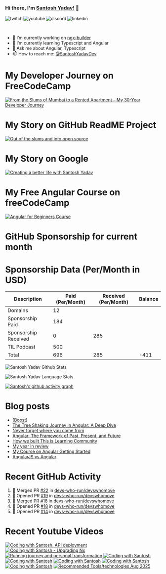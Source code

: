 ### Hi there, I'm [Santosh Yadav!](https://santoshyadav.dev) 👋

<p>
<a href="https://www.twitch.tv/santoshyadavdev">
   <img align="left" alt="twitch" src="https://img.shields.io/badge/Twitch-9146FF?style=for-the-badge&logo=twitch&logoColor=white" />
</a>&nbsp;&nbsp;

<a href="https://www.youtube.com/c/TechTalksWithSantosh">
   <img align="left" alt="youtube" src="https://img.shields.io/badge/YouTube-FF0000?style=for-the-badge&logo=youtube&logoColor=white" />
</a>&nbsp;&nbsp;

<a href="https://discord.gg/m6cNkVfXrQ">
   <img align="left" alt="discord" src="https://img.shields.io/badge/Discord-7289DA?style=for-the-badge&logo=discord&logoColor=white" />
</a>&nbsp;&nbsp;

<a href="https://www.linkedin.com/in/santoshyadavdev/">
   <img align="left" alt="linkedin" src="https://img.shields.io/badge/LinkedIn-0077B5?style=for-the-badge&logo=linkedin&logoColor=white" />
</a>
   


<p/>

<br/>
<p>

- 🔭 I’m currently working on [ngx-builder](https://github.com/ngx-builders)
- 🌱 I’m currently learning Typescript and Angular
- 💬 Ask me about Angular, Typescript
- 📫 How to reach me: [@SantoshYadavDev](https://bsky.app/profile/santoshyadav.dev)

</p>

# My Developer Journey on FreeCodeCamp

[![From the Slums of Mumbai to a Rented Apartment – My 30-Year Developer Journey](https://images.ctfassets.net/s5uo95nf6njh/X5UtU4CujK58wJ0GYMOgX/5c270bf97627dd06134c316de8b95e44/Santosh_Yadav_07.01.2023_055.jpg?w=1200&fm=avif)](https://www.freecodecamp.org/news/my-journey-into-tech-from-slums-of-mumbai-to-my-own-apartment/)

# My Story on GitHub ReadME Project

[![Out of the slums and into open source](https://images.ctfassets.net/s5uo95nf6njh/2GWKJkEH95SEwMoqxEBRoX/3413d6d4c8f05070b9d9c549075b537c/Santosh_Yadav_07.01.2023_001_1.jpg?w=1200&fm=avif)](https://github.com/readme/stories/santosh-yadav)

# My Story on Google 

[![Creating a better life with Santosh Yadav](http://img.youtube.com/vi/RpSdB7BTp_U/0.jpg)](https://youtu.be/RpSdB7BTp_U)

# My Free Angular Course on freeCodeCamp

[![Angular for Beginners Course](http://img.youtube.com/vi/3qBXWUpoPHo/0.jpg)](http://www.youtube.com/watch?v=3qBXWUpoPHo)

# GitHub Sponsorship for current month

<!-- SPONSORSHIP-DATA:START -->
<!-- SPONSORSHIP-DATA:END -->


# Sponsorship Data (Per/Month in USD)

| Description          | Paid (Per/Month) | Received (Per/Month) | Balance |
|----------------------|------------------|----------------------|---------|
| Domains              | 12               |                      |         |
| Sponsorship Paid     | 184              |                      |         |
| Sponsorship Received | 0                | 285                  |         |
| TIL Podcast          | 500              |                      |         |
| Total                | 696              | 285                  |  -411   |

![Santosh Yadav Github Stats](https://github-readme-stats.vercel.app/api?username=SantoshYadavDev&show_icons=true&include_all_commits=true&theme=radical)

![Santosh Yadav Language Stats](https://github-readme-stats.vercel.app/api/top-langs/?username=SantoshYadavDev&layout=compact&theme=radical)

[![Santosh's github activity graph](https://github-readme-activity-graph.vercel.app/graph?username=SantoshYadavDev&theme=github-compact)](https://github.com/ashutosh00710/github-readme-activity-graph)

# Blog posts
<!-- BLOG-POST-LIST:START -->
- [[Boost]](https://dev.to/santoshyadavdev/-1bg4)
- [The Tree Shaking Journey in Angular: A Deep Dive](https://dev.to/this-is-angular/the-tree-shaking-journey-in-angular-a-deep-dive-52ie)
- [Never forget where you come from](https://dev.to/this-is-learning/never-forget-where-you-come-from-5el1)
- [Angular: The Framework of Past, Present, and Future](https://dev.to/this-is-angular/angular-the-framework-of-past-present-and-future-87d)
- [How we built This is Learning Community](https://dev.to/this-is-learning/how-we-built-this-is-learning-community-g34)
- [My year in review](https://dev.to/this-is-learning/my-year-in-review-341d)
- [My Course on Angular Getting Started](https://dev.to/this-is-learning/my-course-on-angular-getting-started-3jec)
- [AngularJS vs Angular](https://dev.to/this-is-angular/angularjs-vs-angular-1gh6)
<!-- BLOG-POST-LIST:END -->

# Recent GitHub Activity
<!--START_SECTION:activity-->
1. 🎉 Merged PR [#22](https://github.com/devs-who-run/devswhomove/pull/22) in [devs-who-run/devswhomove](https://github.com/devs-who-run/devswhomove)
2. 💪 Opened PR [#19](https://github.com/devs-who-run/devswhomove/pull/19) in [devs-who-run/devswhomove](https://github.com/devs-who-run/devswhomove)
3. 🎉 Merged PR [#18](https://github.com/devs-who-run/devswhomove/pull/18) in [devs-who-run/devswhomove](https://github.com/devs-who-run/devswhomove)
4. 💪 Opened PR [#18](https://github.com/devs-who-run/devswhomove/pull/18) in [devs-who-run/devswhomove](https://github.com/devs-who-run/devswhomove)
5. 💪 Opened PR [#14](https://github.com/devs-who-run/devswhomove/pull/14) in [devs-who-run/devswhomove](https://github.com/devs-who-run/devswhomove)
<!--END_SECTION:activity-->

# Recent Youtube Videos
<!-- BEGIN YOUTUBE-CARDS -->
[![Coding with Santosh, API deployment](https://ytcards.demolab.com/?id=9_qTgW35SgM&title=Coding+with+Santosh%2C+API+deployment&lang=en&timestamp=1757721505&background_color=%230d1117&title_color=%23ffffff&stats_color=%23dedede&max_title_lines=1&width=250&border_radius=5 "Coding with Santosh, API deployment")](https://www.youtube.com/watch?v=9_qTgW35SgM)
[![Coding with Santosh - Upgrading Nx](https://ytcards.demolab.com/?id=JbG4XOIfJes&title=Coding+with+Santosh+-+Upgrading+Nx&lang=en&timestamp=1757687190&background_color=%230d1117&title_color=%23ffffff&stats_color=%23dedede&max_title_lines=1&width=250&border_radius=5 "Coding with Santosh - Upgrading Nx")](https://www.youtube.com/watch?v=JbG4XOIfJes)
[![Running journey and personal transformation](https://ytcards.demolab.com/?id=9c-ItgXhaJE&title=Running+journey+and+personal+transformation&lang=en&timestamp=1757447299&background_color=%230d1117&title_color=%23ffffff&stats_color=%23dedede&max_title_lines=1&width=250&border_radius=5 "Running journey and personal transformation")](https://www.youtube.com/watch?v=9c-ItgXhaJE)
[![Coding with Santosh](https://ytcards.demolab.com/?id=0RCFhoJhM20&title=Coding+with+Santosh&lang=en&timestamp=1757147983&background_color=%230d1117&title_color=%23ffffff&stats_color=%23dedede&max_title_lines=1&width=250&border_radius=5 "Coding with Santosh")](https://www.youtube.com/watch?v=0RCFhoJhM20)
[![Coding with Santosh](https://ytcards.demolab.com/?id=C9YQmmA-of8&title=Coding+with+Santosh&lang=en&timestamp=1757062456&background_color=%230d1117&title_color=%23ffffff&stats_color=%23dedede&max_title_lines=1&width=250&border_radius=5 "Coding with Santosh")](https://www.youtube.com/watch?v=C9YQmmA-of8)
[![Coding with Santosh](https://ytcards.demolab.com/?id=JvhGss2b1Zw&title=Coding+with+Santosh&lang=en&timestamp=1756974702&background_color=%230d1117&title_color=%23ffffff&stats_color=%23dedede&max_title_lines=1&width=250&border_radius=5 "Coding with Santosh")](https://www.youtube.com/watch?v=JvhGss2b1Zw)
[![Coding with Santosh](https://ytcards.demolab.com/?id=uFN_p_2dffM&title=Coding+with+Santosh&lang=en&timestamp=1756937727&background_color=%230d1117&title_color=%23ffffff&stats_color=%23dedede&max_title_lines=1&width=250&border_radius=5 "Coding with Santosh")](https://www.youtube.com/watch?v=uFN_p_2dffM)
[![Coding with Santosh](https://ytcards.demolab.com/?id=G4mA5yMu-a8&title=Coding+with+Santosh&lang=en&timestamp=1756802087&background_color=%230d1117&title_color=%23ffffff&stats_color=%23dedede&max_title_lines=1&width=250&border_radius=5 "Coding with Santosh")](https://www.youtube.com/watch?v=G4mA5yMu-a8)
[![Recommended Tools/technologies Aug 2025](https://ytcards.demolab.com/?id=LWKcsZK-g88&title=Recommended+Tools%2Ftechnologies+Aug+2025&lang=en&timestamp=1756542189&background_color=%230d1117&title_color=%23ffffff&stats_color=%23dedede&max_title_lines=1&width=250&border_radius=5 "Recommended Tools/technologies Aug 2025")](https://www.youtube.com/watch?v=LWKcsZK-g88)
<!-- END YOUTUBE-CARDS -->
